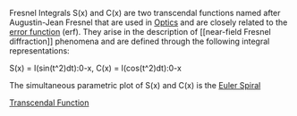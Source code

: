 Fresnel Integrals S(x) and C(x) are two transcendal functions named after
Augustin-Jean Fresnel that are used in [Optics](../../Physics/Mechanics/Electrodynamics/Optics/Optics.md) and are closely related to the
[error function](error%20function.md) (erf). They arise in the description of [[near-field Fresnel
diffraction]] phenomena and are defined through the following integral
representations:

S(x) = I(sin(t^2)dt):0-x, C(x) = I(cos(t^2)dt):0-x

The simultaneous parametric plot of S(x) and C(x) is the [Euler Spiral](Euler%20Spiral.md)

[Transcendal Function](Transcendal%20Function.md)
